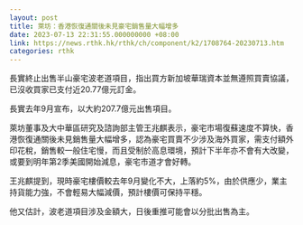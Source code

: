 ```yaml
---
layout: post
title: 萊坊：香港恢復通關後未見豪宅銷售量大幅增多
date: 2023-07-13 22:31:55.000000000 +08:00
link: https://news.rthk.hk/rthk/ch/component/k2/1708764-20230713.htm
categories: rthk
---
```


長實終止出售半山豪宅波老道項目，指出買方新加坡華瑞資本並無遵照買賣協議，已沒收買家已支付近20.77億元訂金。

長實去年9月宣布，以大約207.7億元出售項目。

萊坊董事及大中華區研究及諮詢部主管王兆麒表示，豪宅市場復蘇速度不算快，香港恢復通關後未見銷售量大幅增多，認為豪宅買賣不少涉及海外買家，需支付額外印花稅，銷售較一般住宅慢，而且受制於高息環境，預計下半年亦不會有大改變，或要到明年第2季美國開始減息，豪宅市道才會好轉。

王兆麒提到，現時豪宅樓價較去年9月變化不大，上落約5%，由於供應少，業主持貨能力強，不會輕易大幅減價，預計樓價可保持平穩。

他又估計，波老道項目涉及金額大，日後重推可能會以分批出售為主。
